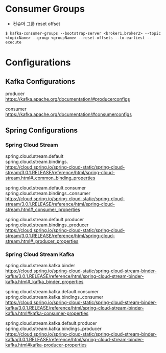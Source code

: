 # Consumer Groups

* 컨슈머 그룹 reset offset

```
$ kafka-consumer-groups --bootstrap-server <broker1,broker2> --topic <topicName> --group <groupName> --reset-offsets --to-earliest --execute
```

# Configurations

## Kafka Configurations

producer  
https://kafka.apache.org/documentation/#producerconfigs

consumer  
https://kafka.apache.org/documentation/#consumerconfigs

## Spring Configurations

### Spring Cloud Stream

spring.cloud.stream.default  
spring.cloud.stream.bindings.<bindingName>  
https://cloud.spring.io/spring-cloud-static/spring-cloud-stream/3.0.1.RELEASE/reference/html/spring-cloud-stream.html#_common_binding_properties

spring.cloud.stream.default.consumer  
spring.cloud.stream.bindings.<bindingName>.consumer  
https://cloud.spring.io/spring-cloud-static/spring-cloud-stream/3.0.1.RELEASE/reference/html/spring-cloud-stream.html#_consumer_properties

spring.cloud.stream.default.producer  
spring.cloud.stream.bindings.<bindingName>.producer  
https://cloud.spring.io/spring-cloud-static/spring-cloud-stream/3.0.1.RELEASE/reference/html/spring-cloud-stream.html#_producer_properties

### Spring Cloud Stream Kafka

spring.cloud.stream.kafka.binder  
https://cloud.spring.io/spring-cloud-static/spring-cloud-stream-binder-kafka/3.0.1.RELEASE/reference/html/spring-cloud-stream-binder-kafka.html#_kafka_binder_properties

spring.cloud.stream.kafka.default.consumer  
spring.cloud.stream.kafka.bindings.<channelName>.consumer  
https://cloud.spring.io/spring-cloud-static/spring-cloud-stream-binder-kafka/3.0.1.RELEASE/reference/html/spring-cloud-stream-binder-kafka.html#kafka-consumer-properties

spring.cloud.stream.kafka.default.producer  
spring.cloud.stream.kafka.bindings.<channelName>.producer  
https://cloud.spring.io/spring-cloud-static/spring-cloud-stream-binder-kafka/3.0.1.RELEASE/reference/html/spring-cloud-stream-binder-kafka.html#kafka-producer-properties
